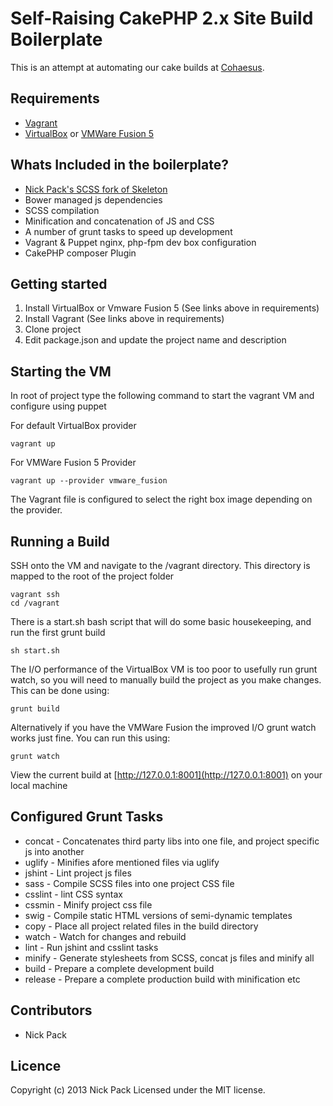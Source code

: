 # Self-Raising CakePHP 2.x Site Build Boilerplate
This is an attempt at automating our cake builds at [Cohaesus](http://www.cohaesus.co.uk).

## Requirements
* [Vagrant](http://www.vagrantup.com/)
* [VirtualBox](https://www.virtualbox.org/) or [VMWare Fusion 5](http://www.vmware.com/products/fusion/overview.html)

## Whats Included in the boilerplate?

* [Nick Pack's SCSS fork of Skeleton](https://github.com/nickpack/Skeleton-SCSS)
* Bower managed js dependencies
* SCSS compilation
* Minification and concatenation of JS and CSS
* A number of grunt tasks to speed up development
* Vagrant & Puppet nginx, php-fpm dev box configuration
* CakePHP composer Plugin

## Getting started
1. Install VirtualBox or Vmware Fusion 5 (See links above in requirements)
2. Install Vagrant (See links above in requirements)
3. Clone project
4. Edit package.json and update the project name and description

## Starting the VM
In root of project type the following command to start the vagrant VM and configure using puppet

For default VirtualBox provider

    vagrant up

For VMWare Fusion 5 Provider

    vagrant up --provider vmware_fusion

The Vagrant file is configured to select the right box image depending on the provider.

## Running a Build
SSH onto the VM and navigate to the /vagrant directory. 
This directory is mapped to the root of the project folder

    vagrant ssh
    cd /vagrant
    
There is a start.sh bash script that will do some basic housekeeping, 
and run the first grunt build

    sh start.sh

The I/O performance of the VirtualBox VM is too poor to usefully run grunt watch, 
so you will need to manually build the project as you make changes. This can be done using:

    grunt build

Alternatively if you have the VMWare Fusion the improved I/O grunt watch works just fine. 
You can run this using:
    
    grunt watch
 
View the current build at [http://127.0.0.1:8001](http://127.0.0.1:8001) on your local machine 

## Configured Grunt Tasks
* concat - Concatenates third party libs into one file, and project specific js into another
* uglify - Minifies afore mentioned files via uglify
* jshint - Lint project js files
* sass - Compile SCSS files into one project CSS file
* csslint - lint CSS syntax
* cssmin - Minify project css file
* swig - Compile static HTML versions of semi-dynamic templates
* copy - Place all project related files in the build directory
* watch - Watch for changes and rebuild
* lint - Run jshint and csslint tasks
* minify - Generate stylesheets from SCSS, concat js files and minify all
* build - Prepare a complete development build
* release - Prepare a complete production build with minification etc

## Contributors
* Nick Pack

## Licence
Copyright (c) 2013 Nick Pack
Licensed under the MIT license.	